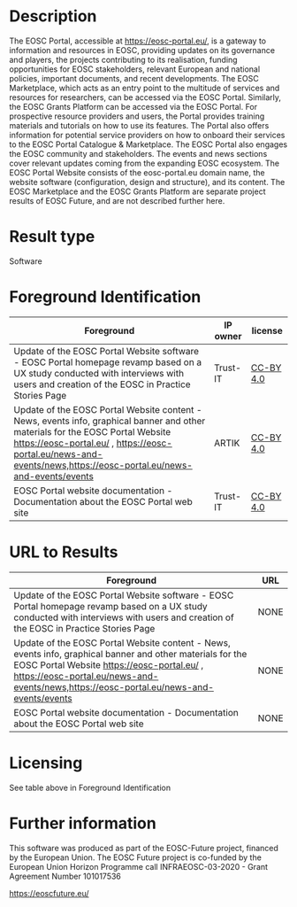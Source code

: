 # Description
The EOSC Portal, accessible at https://eosc-portal.eu/, is a gateway to information and resources in EOSC, providing updates on its governance and players, the projects contributing to its realisation, funding opportunities for EOSC stakeholders, relevant European and national policies, important documents, and recent developments. The EOSC Marketplace, which acts as an entry point to the multitude of services and resources for researchers, can be accessed via the EOSC Portal. Similarly, the EOSC Grants Platform can be accessed via the EOSC Portal. For prospective resource providers and users, the Portal provides training materials and tutorials on how to use its features. The Portal also offers information for potential service providers on how to onboard their services to the EOSC Portal Catalogue & Marketplace. The EOSC Portal also engages the EOSC community and stakeholders. The events and news sections cover relevant updates coming from the expanding EOSC ecosystem. 
The EOSC Portal Website consists of the eosc-portal.eu domain name, the website software (configuration, design and structure), and its content.
The EOSC Marketplace and the EOSC Grants Platform are separate project results of EOSC Future, and are not described further here.

# Result type

Software

# Foreground Identification

| Foreground | IP owner | license|
|------------|----------|--------|
|Update of the EOSC Portal Website software - EOSC Portal homepage revamp based on a UX study conducted with interviews with users and creation of the EOSC in Practice Stories Page |Trust-IT|[CC-BY 4.0](https://creativecommons.org/licenses/by/4.0/deed.es)|
|Update of the EOSC Portal Website content - News, events info, graphical banner and other materials for the EOSC Portal Website https://eosc-portal.eu/ , https://eosc-portal.eu/news-and-events/news,https://eosc-portal.eu/news-and-events/events |ARTIK|[CC-BY 4.0](https://creativecommons.org/licenses/by/4.0/deed.es)|
|EOSC Portal website documentation - Documentation about the EOSC Portal web site|Trust-IT|[CC-BY 4.0](https://creativecommons.org/licenses/by/4.0/deed.es)|

# URL to Results

| Foreground | URL|
|------------|----------|
|Update of the EOSC Portal Website software - EOSC Portal homepage revamp based on a UX study conducted with interviews with users and creation of the EOSC in Practice Stories Page| NONE |
|Update of the EOSC Portal Website content - News, events info, graphical banner and other materials for the EOSC Portal Website https://eosc-portal.eu/ , https://eosc-portal.eu/news-and-events/news,https://eosc-portal.eu/news-and-events/events| NONE|
|EOSC Portal website documentation - Documentation about the EOSC Portal web site| NONE |

# Licensing
See table above in Foreground Identification

# Further information
This software was produced as part of the EOSC-Future project, financed by the European Union.
The EOSC Future project is co-funded by the European Union Horizon Programme call INFRAEOSC-03-2020 - Grant Agreement Number 101017536

https://eoscfuture.eu/
